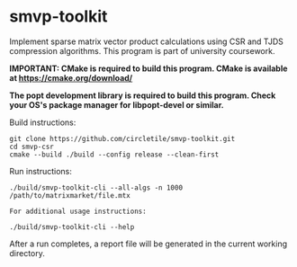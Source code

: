 # smvp-toolkit
Implement sparse matrix vector product calculations using CSR and TJDS compression algorithms. This program is part of university coursework.

**IMPORTANT: CMake is required to build this program. CMake is available at https://cmake.org/download/**

**The popt development library is required to build this program. Check your OS's package manager for libpopt-devel or similar.**

Build instructions:
```
git clone https://github.com/circletile/smvp-toolkit.git
cd smvp-csr
cmake --build ./build --config release --clean-first
```

Run instructions:
```
./build/smvp-toolkit-cli --all-algs -n 1000 /path/to/matrixmarket/file.mtx

For additional usage instructions:

./build/smvp-toolkit-cli --help
```
After a run completes, a report file will be generated in the current working directory.
